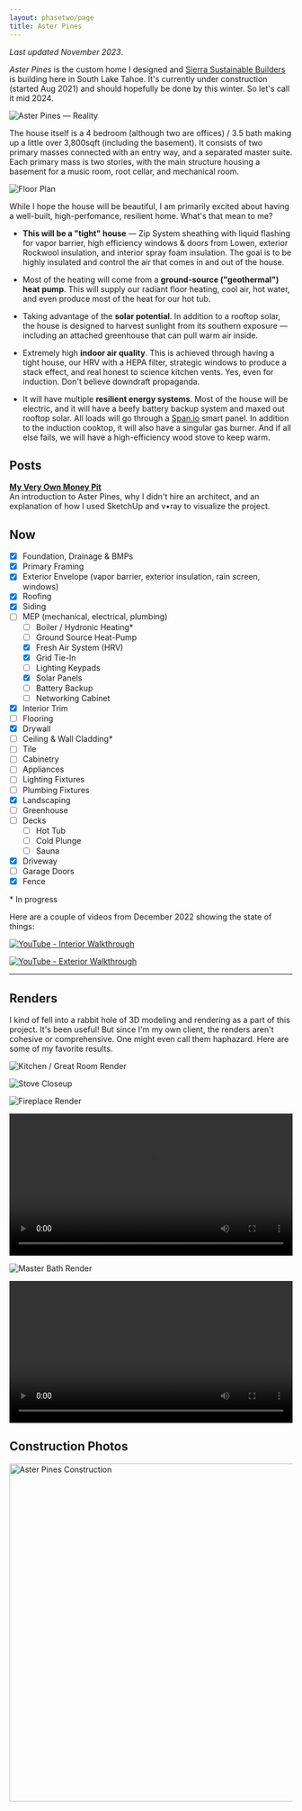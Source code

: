 ```yaml
---
layout: phasetwo/page
title: Aster Pines
---
```


_Last updated November 2023_.

_Aster Pines_ is the custom home I designed and [Sierra Sustainable Builders](https://www.sierrasustainable.com/) is building here in South Lake Tahoe. It's currently under construction (started Aug 2021) and should hopefully be done by this winter. So let's call it mid 2024.

![Aster Pines — Reality](https://assets.warpspire.com/images/now/asterpines-exterior.jpg)

The house itself is a 4 bedroom (although two are offices) / 3.5 bath making up a little over 3,800sqft (including the basement). It consists of two primary masses connected with an entry way, and a separated master suite. Each primary mass is two stories, with the main structure housing a basement for a music room, root cellar, and mechanical room.

![Floor Plan](https://assets.warpspire.com/images/asterpines/floor-plan.jpg)

While I hope the house will be beautiful, I am primarily excited about having a well-built, high-perfomance, resilient home. What's that mean to me?

- **This will be a "tight" house** — Zip System sheathing with liquid flashing for vapor barrier, high efficiency windows & doors from Lowen, exterior Rockwool insulation, and interior spray foam insulation. The goal is to be highly insulated and control the air that comes in and out of the house.

- Most of the heating will come from a **ground-source ("geothermal") heat pump**. This will supply our radiant floor heating, cool air, hot water, and even produce most of the heat for our hot tub.

- Taking advantage of the **solar potential**. In addition to a rooftop solar, the house is designed to harvest sunlight from its southern exposure — including an attached greenhouse that can pull warm air inside.

- Extremely high **indoor air quality**. This is achieved through having a tight house, our HRV with a HEPA filter, strategic windows to produce a stack effect, and real honest to science kitchen vents. Yes, even for induction. Don't believe downdraft propaganda.

- It will have multiple **resilient energy systems**. Most of the house will be electric, and it will have a beefy battery backup system and maxed out rooftop solar. All loads will go through a [Span.io](https://span.io) smart panel. In addition to the induction cooktop, it will also have a singular gas burner. And if all else fails, we will have a high-efficiency wood stove to keep warm.



## Posts

**[My Very Own Money Pit](/posts/money-pit)**  
An introduction to Aster Pines, why I didn't hire an architect, and an explanation of how I used SketchUp and v•ray to visualize the project.

## Now

- [x] Foundation, Drainage & BMPs
- [x] Primary Framing
- [x] Exterior Envelope (vapor barrier, exterior insulation, rain screen, windows)
- [x] Roofing
- [x] Siding
- [ ] MEP (mechanical, electrical, plumbing)
  - [ ] Boiler / Hydronic Heating\*
  - [ ] Ground Source Heat-Pump
  - [x] Fresh Air System (HRV)
  - [x] Grid Tie-In
  - [ ] Lighting Keypads
  - [x] Solar Panels
  - [ ] Battery Backup
  - [ ] Networking Cabinet
- [x] Interior Trim
- [ ] Flooring
- [x] Drywall
- [ ] Ceiling & Wall Cladding\*
- [ ] Tile
- [ ] Cabinetry
- [ ] Appliances
- [ ] Lighting Fixtures
- [ ] Plumbing Fixtures
- [x] Landscaping
- [ ] Greenhouse
- [ ] Decks
  - [ ] Hot Tub
  - [ ] Cold Plunge
  - [ ] Sauna
- [x] Driveway
- [ ] Garage Doors
- [x] Fence

\* In progress

Here are a couple of videos from December 2022 showing the state of things:

[![YouTube - Interior Walkthrough](https://assets.warpspire.com/images/asterpines/interior-walkthrough-youtube.jpg)](https://www.youtube.com/watch?v=0tHbVTxdbjs)

[![YouTube - Exterior Walkthrough](https://assets.warpspire.com/images/asterpines/exterior-walkthrough-youtube.jpg)](https://www.youtube.com/watch?v=FIQ9AZAZngc) 

----

## Renders

I kind of fell into a rabbit hole of 3D modeling and rendering as a part of this project. It's been useful! But since I'm my own client, the renders aren't cohesive or comprehensive. One might even call them haphazard. Here are some of my favorite results.

![Kitchen / Great Room Render](https://assets.warpspire.com/images/now/asterpines-render.jpg)

![Stove Closeup](https://assets.warpspire.com/images/asterpines/stove-closeup.jpg)

![Fireplace Render](https://assets.warpspire.com/images/asterpines/fireplace.jpg)

<video width="100%" controls>
  <source src="https://assets.warpspire.com/images/asterpines/master-suite.mp4" type="video/mp4">
  Your browser does not support the video tag.
</video>

![Master Bath Render](https://assets.warpspire.com/images/asterpines/master-bathroom.jpg)

<video width="100%" controls>
  <source src="https://assets.warpspire.com/images/asterpines/guest-suite.mov" type="video/mp4">
  Your browser does not support the video tag.
</video>


## Construction Photos

<a data-flickr-embed="true" data-header="true" href="https://www.flickr.com/photos/kneath/albums/72177720305416767" title="Aster Pines Construction"><img src="https://live.staticflickr.com/65535/52640490357_99abf867e8_b.jpg" width="1024" height="600" alt="Aster Pines Construction"></a><script async src="//embedr.flickr.com/assets/client-code.js" charset="utf-8"></script>
